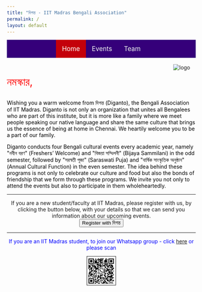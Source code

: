 ```yaml
---
title: "দিগন্ত - IIT Madras Bengali Association"
permalink: /
layout: default
---
```


<style>
.topnav {
  background-color: #35007a;
  overflow: hidden;
  display:flex;
  justify-content:center;
}

/* Style the links inside the navigation bar */
.topnav a {
  float: left;
  color: #f2f2f2;
  text-align: center;
  padding: 14px 16px;
  text-decoration: none;
  font-size: 17px;
}

/* Change the color of links on hover */
.topnav a:hover {
  background-color: #ddd;
  color: black;
}

/* Add a color to the active/current link */
.topnav a.active {
  background-color: #c4000a;
  color: white;
}

.responsive {
  max-width: 50%;
  height: auto;
}

.responsiveqr {
  max-width: 15%;
  height: auto;
}

.responsivelogo {
  max-width: 13%;
  height: auto;
  float: left;
}

.responsivetext {
  font-size: 3vw;
  color: red;
  height: auto;
}
</style>

<div class="topnav">
<div>
  <a class="active" href="index.html">Home</a>
  <a href="events.html">Events</a>
  <a href="team.html">Team</a>
</div>
</div>
<br>

<img style="float: right; padding-right: 15px; padding-bottom: 1px;" class ="responsive" src="assets/images/logo_nb_iitm.png" alt="logo"/>

<p class="responsivetext">নমস্কার, </p>

<p style="color:black;">
Wishing you a warm welcome from দিগন্ত (Diganto), the Bengali Association of IIT Madras. Diganto is not only an organization that unites all Bengalees who are part of this institute, but it is more like a family where we meet people speaking our native language and share the same culture that brings us the essence of being at home in Chennai. We heartily welcome you to be a part of our family.
</p>

<p style="color:black;">
Diganto conducts four Bengali cultural events every academic year, namely "নবীন বরণ" (Freshers’ Welcome) and "বিজয়া সম্মিলনী" (Bijaya Sammilani) in the odd semester, followed by "সরস্বতী পূজা" (Saraswati Puja) and "বার্ষিক সাংস্কৃতিক অনুষ্ঠান" (Annual Cultural Function) in the even semester. The idea behind these programs is not only to celebrate our culture and food but also the bonds of friendship that we form through these programs. We invite you not only to attend the events but also to participate in them wholeheartedly.
</p>

<hr>

<div align="center">

If you are a new student/faculty at IIT Madras, please register with us, by clicking the button below, with your details so that we can send you information about our upcoming events.
<br>
<a href="https://forms.gle/BZstwKMBgcNHNwnd6">
<button class="button button1">Register with দিগন্ত</button>
</a>
<br>
<hr>

<p style="color:blue;" align="center"> If you are an IIT Madras student, to join our Whatsapp group - click <a href="https://chat.whatsapp.com/IGDHx5IPmR9FMIqtZ2oQcn">here</a> or please scan </p>

<div align="center">
<img class="responsiveqr" src="assets/images/whatsapp_qr.png" alt="QR_code" border=1px/>
</div>

</div>